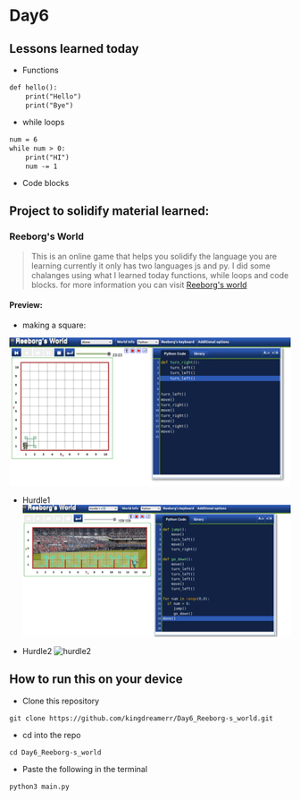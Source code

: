 # Day6

## Lessons learned today

- Functions
```
def hello():
    print("Hello")
    print("Bye")
```
- while loops
```
num = 6
while num > 0:
    print("HI")
    num -= 1
```

- Code blocks

## Project to solidify material learned: 

### Reeborg's World

> This is an online game that helps you solidify the language you are learning currently it only has two languages js and py. I did some chalanges using what I learned today functions, while loops and code blocks.
for more information you can visit [Reeborg's world](http://reeborg.ca/reeborg.html?lang=en&mode=python&menu=worlds%2Fmenus%2Fchallenges_en.json&name=Alone&url=%2Fworlds%2Ftutorial_en%2Falone.json)

#### Preview:
- making a square:

![square](./square.png)

- Hurdle1
![hurdle](./reeborg2.png)

- Hurdle2
![hurdle2](./)
## How to run this on your device

- Clone this repository
```
git clone https://github.com/kingdreamerr/Day6_Reeborg-s_world.git
```
- cd into the repo
```
cd Day6_Reeborg-s_world
```

- Paste the following in the terminal 
```
python3 main.py
```